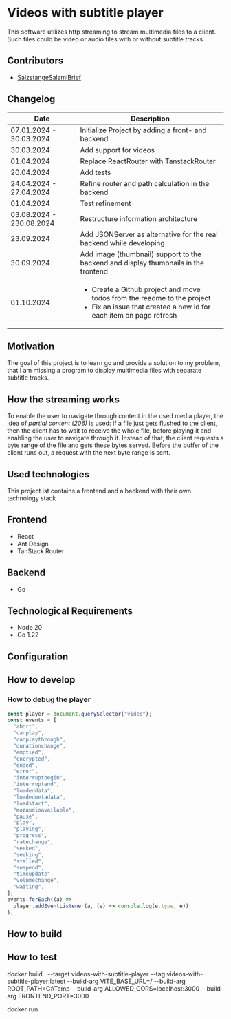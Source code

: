# Videos with subtitle player

This software utilizes http streaming to stream multimedia files to a client.
Such files could be video or audio files with or without subtitle tracks.

## Contributors

- [SalzstangeSalamiBrief](https://github.com/SalzstangeSalamiBrief)

## Changelog

| Date                     | Description                                                                                                                                                      |
| ------------------------ | ---------------------------------------------------------------------------------------------------------------------------------------------------------------- |
| 07.01.2024 - 30.03.2024  | Initialize Project by adding a front- and backend                                                                                                                |
| 30.03.2024               | Add support for videos                                                                                                                                           |
| 01.04.2024               | Replace ReactRouter with TanstackRouter                                                                                                                          |
| 20.04.2024               | Add tests                                                                                                                                                        |
| 24.04.2024 - 27.04.2024  | Refine router and path calculation in the backend                                                                                                                |
| 01.04.2024               | Test refinement                                                                                                                                                  |
| 03.08.2024 - 230.08.2024 | Restructure information architecture                                                                                                                             |
| 23.09.2024               | Add JSONServer as alternative for the real backend while developing                                                                                              |
| 30.09.2024               | Add image (thumbnail) support to the backend and display thumbnails in the frontend                                                                              |
| 01.10.2024               | <ul><li>Create a Github project and move todos from the readme to the project</li><li>Fix an issue that created a new id for each item on page refresh</li></ul> |

## Motivation

The goal of this project is to learn go and provide a solution to my problem, that I am missing a program to display multimedia files with separate subtitle tracks.

## How the streaming works

To enable the user to navigate through content in the used media player, the idea of _partial content (206)_ is used:
If a file just gets flushed to the client, then the client has to wait to receive the whole file, before playing it and enabling the user to navigate through it.
Instead of that, the client requests a byte range of the file and gets these bytes served.
Before the buffer of the client runs out, a request with the next byte range is sent.

## Used technologies

This project ist contains a frontend and a backend with their own technology stack

## Frontend

- React
- Ant Design
- TanStack Router

## Backend

- Go

## Technological Requirements

- Node 20
- Go 1.22

## Configuration

## How to develop

### How to debug the player

```javascript
const player = document.querySelector("video");
const events = [
  "abort",
  "canplay",
  "canplaythrough",
  "durationchange",
  "emptied",
  "encrypted",
  "ended",
  "error",
  "interruptbegin",
  "interruptend",
  "loadeddata",
  "loadedmetadata",
  "loadstart",
  "mozaudioavailable",
  "pause",
  "play",
  "playing",
  "progress",
  "ratechange",
  "seeked",
  "seeking",
  "stalled",
  "suspend",
  "timeupdate",
  "volumechange",
  "waiting",
];
events.forEach((a) =>
  player.addEventListener(a, (e) => console.log(e.type, e))
);
```

## How to build

## How to test

docker build . --target videos-with-subtitle-player --tag videos-with-subtitle-player:latest --build-arg VITE_BASE_URL=/ --build-arg ROOT_PATH=C:\Temp --build-arg ALLOWED_CORS=localhost:3000 --build-arg FRONTEND_PORT=3000

docker run
